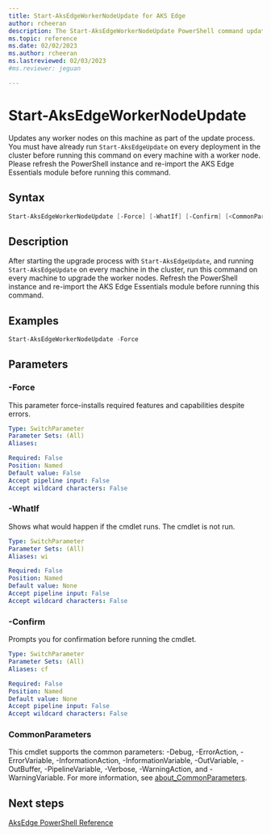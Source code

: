 ```yaml
---
title: Start-AksEdgeWorkerNodeUpdate for AKS Edge
author: rcheeran
description: The Start-AksEdgeWorkerNodeUpdate PowerShell command updates any worker nodes on this machine as part of the update process.
ms.topic: reference
ms.date: 02/02/2023
ms.author: rcheeran 
ms.lastreviewed: 02/03/2023
#ms.reviewer: jeguan

---
```


# Start-AksEdgeWorkerNodeUpdate

Updates any worker nodes on this machine as part of the update process. You must have already run `Start-AksEdgeUpdate` on every deployment in the cluster before running this command on every machine with a worker node. Please refresh the PowerShell instance and re-import the AKS Edge Essentials module before running this command.

## Syntax

```powershell
Start-AksEdgeWorkerNodeUpdate [-Force] [-WhatIf] [-Confirm] [<CommonParameters>]
```

## Description

After starting the upgrade process with `Start-AksEdgeUpdate`, and running `Start-AksEdgeUpdate` on every machine in the cluster, run this command on every machine to upgrade the worker nodes. Refresh the PowerShell instance and re-import the AKS Edge Essentials module before running this command.


## Examples

```powershell
Start-AksEdgeWorkerNodeUpdate -Force
```

## Parameters

### -Force

This parameter force-installs required features and capabilities despite errors.

```yaml
Type: SwitchParameter
Parameter Sets: (All)
Aliases:

Required: False
Position: Named
Default value: False
Accept pipeline input: False
Accept wildcard characters: False
```

### -WhatIf
Shows what would happen if the cmdlet runs.
The cmdlet is not run.

```yaml
Type: SwitchParameter
Parameter Sets: (All)
Aliases: wi

Required: False
Position: Named
Default value: None
Accept pipeline input: False
Accept wildcard characters: False
```

### -Confirm
Prompts you for confirmation before running the cmdlet.

```yaml
Type: SwitchParameter
Parameter Sets: (All)
Aliases: cf

Required: False
Position: Named
Default value: None
Accept pipeline input: False
Accept wildcard characters: False
```

### CommonParameters
This cmdlet supports the common parameters: -Debug, -ErrorAction, -ErrorVariable, -InformationAction, -InformationVariable, -OutVariable, -OutBuffer, -PipelineVariable, -Verbose, -WarningAction, and -WarningVariable. For more information, see [about_CommonParameters](http://go.microsoft.com/fwlink/?LinkID=113216).

## Next steps

[AksEdge PowerShell Reference](./index.md)
